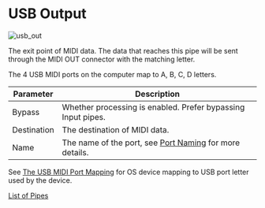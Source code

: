 # USB Output

![usb_out](https://blokas.io/images/midihub/pipes/usb_out.svg)

The exit point of MIDI data. The data that reaches this pipe will be sent through the MIDI OUT connector with the matching letter.

The 4 USB MIDI ports on the computer map to A, B, C, D letters.

| Parameter | Description                    |
| --------- | ------------------------------ |
| Bypass    | Whether processing is enabled. Prefer bypassing Input pipes. |
| Destination | The destination of MIDI data. |
| Name      | The name of the port, see [Port Naming](port-naming.md) for more details. |

See [The USB MIDI Port Mapping](usb-midi-port-mapping.md) for OS device mapping to USB port letter used by the device.

<span class="blokas-web-hide">

[List of Pipes](quick-links.md#io-pipes)

</span>
